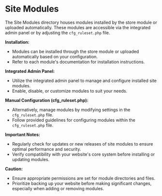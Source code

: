 # Site Modules

The Site Modules directory houses modules installed by the store module or uploaded automatically. These modules are accessible via the integrated admin panel or by adjusting the `cfg_ruleset.php` file.

**Installation:**
- Modules can be installed through the store module or uploaded automatically based on your configuration.
- Refer to each module's documentation for installation instructions.

**Integrated Admin Panel:**
- Utilize the integrated admin panel to manage and configure installed site modules.
- Enable, disable, or customize modules to suit your needs.

**Manual Configuration (cfg_ruleset.php):**
- Alternatively, manage modules by modifying settings in the `cfg_ruleset.php` file.
- Follow provided guidelines for configuring modules within the `cfg_ruleset.php` file.

**Important Notes:**
- Regularly check for updates or new releases of site modules to ensure optimal performance and security.
- Verify compatibility with your website's core system before installing or updating modules.

**Caution:**
- Ensure appropriate permissions are set for module directories and files.
- Prioritize backing up your website before making significant changes, especially when adding or removing modules.